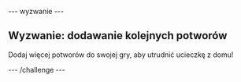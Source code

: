 \--- wyzwanie \---

## Wyzwanie: dodawanie kolejnych potworów

Dodaj więcej potworów do swojej gry, aby utrudnić ucieczkę z domu!

\--- /challenge \---